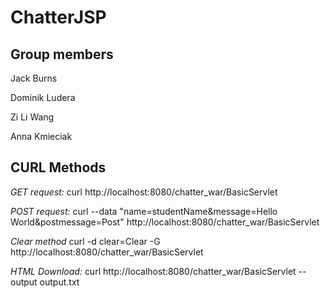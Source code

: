 # ChatterJSP
## Group members
Jack Burns

Dominik Ludera

Zi Li Wang

Anna Kmieciak

## **CURL Methods**
*GET request:* curl  http://localhost:8080/chatter_war/BasicServlet

*POST request:* curl --data "name=studentName&message=Hello World&postmessage=Post" http://localhost:8080/chatter_war/BasicServlet

*Clear method* curl -d clear=Clear -G http://localhost:8080/chatter_war/BasicServlet

*HTML Download:* curl http://localhost:8080/chatter_war/BasicServlet --output output.txt 
